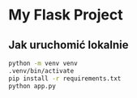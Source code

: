 # My Flask Project

## Jak uruchomić lokalnie
```bash
python -m venv venv
.venv/bin/activate
pip install -r requirements.txt
python app.py